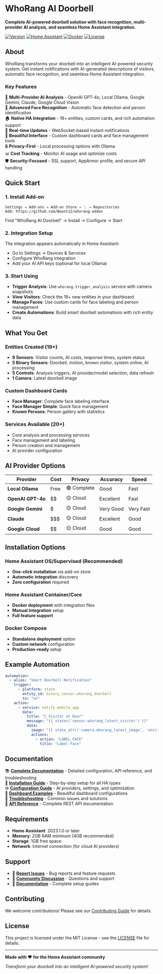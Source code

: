 # WhoRang AI Doorbell

**Complete AI-powered doorbell solution with face recognition, multi-provider AI analysis, and seamless Home Assistant integration.**

[![Version](https://img.shields.io/badge/version-2.0.7-blue.svg)](https://github.com/Beast12/whorang-addon/releases)
[![Home Assistant](https://img.shields.io/badge/Home%20Assistant-Compatible-green.svg)](https://www.home-assistant.io/)
[![Docker](https://img.shields.io/badge/Docker-Supported-blue.svg)](https://hub.docker.com/)
[![License](https://img.shields.io/badge/license-MIT-green.svg)](LICENSE)

## About

WhoRang transforms your doorbell into an intelligent AI-powered security system. Get instant notifications with AI-generated descriptions of visitors, automatic face recognition, and seamless Home Assistant integration.

### Key Features

🤖 **Multi-Provider AI Analysis** - OpenAI GPT-4o, Local Ollama, Google Gemini, Claude, Google Cloud Vision  
👤 **Advanced Face Recognition** - Automatic face detection and person identification  
🏠 **Native HA Integration** - 19+ entities, custom cards, and rich automation support  
🔄 **Real-time Updates** - WebSocket-based instant notifications  
🎨 **Beautiful Interface** - Custom dashboard cards and face management tools  
🔒 **Privacy-First** - Local processing options with Ollama  
📊 **Cost Tracking** - Monitor AI usage and optimize costs  
🛡️ **Security-Focused** - SSL support, AppArmor profile, and secure API handling

## Quick Start

### 1. Install Add-on

```
Settings → Add-ons → Add-on Store → ⋮ → Repositories
Add: https://github.com/Beast12/whorang-addon
```

Find "WhoRang AI Doorbell" → Install → Configure → Start

### 2. Integration Setup

The integration appears automatically in Home Assistant:
- Go to Settings → Devices & Services
- Configure WhoRang integration
- Add your AI API keys (optional for local Ollama)

### 3. Start Using

- **Trigger Analysis**: Use `whorang.trigger_analysis` service with camera snapshots
- **View Visitors**: Check the 19+ new entities in your dashboard
- **Manage Faces**: Use custom cards for face labeling and person management
- **Create Automations**: Build smart doorbell automations with rich entity data

## What You Get

### Entities Created (19+)
- **9 Sensors**: Visitor counts, AI costs, response times, system status
- **5 Binary Sensors**: Doorbell, motion, known visitor, system online, AI processing
- **5 Controls**: Analysis triggers, AI provider/model selection, data refresh
- **1 Camera**: Latest doorbell image

### Custom Dashboard Cards
- **Face Manager**: Complete face labeling interface
- **Face Manager Simple**: Quick face management
- **Known Persons**: Person gallery with statistics

### Services Available (20+)
- Core analysis and processing services
- Face management and labeling
- Person creation and management
- AI provider configuration

## AI Provider Options

| Provider | Cost | Privacy | Accuracy | Speed |
|----------|------|---------|----------|-------|
| **Local Ollama** | Free | 🟢 Complete | Good | Fast |
| **OpenAI GPT-4o** | $$ | 🟡 Cloud | Excellent | Fast |
| **Google Gemini** | $ | 🟡 Cloud | Very Good | Very Fast |
| **Claude** | $$$ | 🟡 Cloud | Excellent | Good |
| **Google Cloud** | $$ | 🟡 Cloud | Good | Good |

## Installation Options

### Home Assistant OS/Supervised (Recommended)
- **One-click installation** via add-on store
- **Automatic integration** discovery
- **Zero configuration** required

### Home Assistant Container/Core
- **Docker deployment** with integration files
- **Manual integration** setup
- **Full feature support**

### Docker Compose
- **Standalone deployment** option
- **Custom network** configuration
- **Production-ready** setup

## Example Automation

```yaml
automation:
  - alias: "Smart Doorbell Notification"
    trigger:
      - platform: state
        entity_id: binary_sensor.whorang_doorbell
        to: "on"
    action:
      - service: notify.mobile_app
        data:
          title: "🔔 Visitor at Door"
          message: "{{ states('sensor.whorang_latest_visitor') }}"
          data:
            image: "{{ state_attr('camera.whorang_latest_image', 'entity_picture') }}"
            actions:
              - action: "LABEL_FACE"
                title: "Label Face"
```

## Documentation

📚 **[Complete Documentation](whorang/DOCS.md)** - Detailed configuration, API reference, and troubleshooting  
🚀 **[Installation Guide](docs/INSTALLATION.md)** - Step-by-step setup for all HA types  
⚙️ **[Configuration Guide](docs/CONFIGURATION.md)** - AI providers, settings, and optimization  
🎨 **[Dashboard Examples](docs/DASHBOARD_EXAMPLES.md)** - Beautiful dashboard configurations  
🔧 **[Troubleshooting](docs/TROUBLESHOOTING.md)** - Common issues and solutions  
📖 **[API Reference](docs/API_REFERENCE.md)** - Complete REST API documentation

## Requirements

- **Home Assistant**: 2023.1.0 or later
- **Memory**: 2GB RAM minimum (4GB recommended)
- **Storage**: 1GB free space
- **Network**: Internet connection (for cloud AI providers)

## Support

- 🐛 **[Report Issues](https://github.com/Beast12/whorang-addon/issues)** - Bug reports and feature requests
- 💬 **[Community Discussion](https://github.com/Beast12/whorang-addon/discussions)** - Questions and support
- 📖 **[Documentation](docs/)** - Complete setup guides

## Contributing

We welcome contributions! Please see our [Contributing Guide](CONTRIBUTING.md) for details.

## License

This project is licensed under the MIT License - see the [LICENSE](LICENSE) file for details.

---

**Made with ❤️ for the Home Assistant community**

*Transform your doorbell into an intelligent AI-powered security system!*
